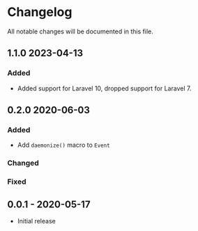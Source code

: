 # Changelog

All notable changes will be documented in this file.

## 1.1.0 2023-04-13

### Added
- Added support for Laravel 10, dropped support for Laravel 7.

## 0.2.0 2020-06-03

### Added
- Add `daemonize()` macro to `Event`

### Changed

### Fixed

## 0.0.1 - 2020-05-17
- Initial release